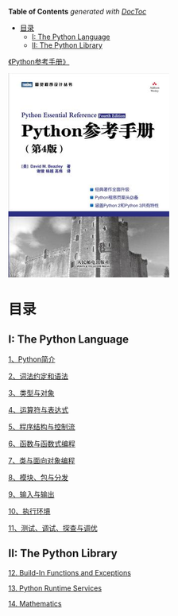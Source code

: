 <!-- START doctoc generated TOC please keep comment here to allow auto update -->
<!-- DON'T EDIT THIS SECTION, INSTEAD RE-RUN doctoc TO UPDATE -->
**Table of Contents**  *generated with [DocToc](https://github.com/thlorenz/doctoc)*

- [目录](#%E7%9B%AE%E5%BD%95)
  - [I: The Python Language](#i-the-python-language)
  - [II: The Python Library](#ii-the-python-library)

<!-- END doctoc generated TOC please keep comment here to allow auto update -->

[《Python参考手册》](https://book.douban.com/subject/5401851/)


![](img/cover.jpg)

# 目录

## I: The Python Language

[1、Python简介](1、Python简介.md)

[2、词法约定和语法](2、词法约定和语法.md)

[3、类型与对象](3、类型与对象.md)

[4、运算符与表达式](4、运算符与表达式.md)

[5、程序结构与控制流](5、程序结构与控制流.md)

[6、函数与函数式编程](6、函数与函数式编程.md)

[7、类与面向对象编程](7、类与面向对象编程.md)

[8、模块、包与分发](8、模块、包与分发.md)

[9、输入与输出](9、输入与输出.md)

[10、执行环境](10、执行环境.md)

[11、测试、调试、探查与调优](11、测试、调试、探查与调优.md)

## II: The Python Library

[12. Build-In Functions and Exceptions](12-built-in-functions-and-exceptions.md)

[13. Python Runtime Services](13-python-runtime-services.md)

[14. Mathematics](14-mathematics.md)
